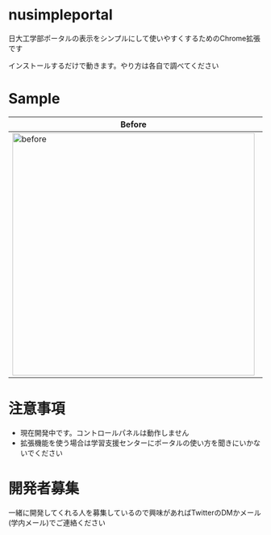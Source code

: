 # nusimpleportal
日大工学部ポータルの表示をシンプルにして使いやすくするためのChrome拡張です

インストールするだけで動きます。やり方は各自で調べてください

# Sample
|  Before  |  After  |
| ---- | ---- |
|  <img width="480" alt="before" src="https://user-images.githubusercontent.com/80768507/191447118-b6514b77-238e-419f-bcf0-e531ecd94335.png">  |  <img width="480" alt="before" src="https://user-images.githubusercontent.com/80768507/191448449-a0b577e9-3597-441e-995c-fca1383525d4.png">

# 注意事項
 - 現在開発中です。コントロールパネルは動作しません
 - 拡張機能を使う場合は学習支援センターにポータルの使い方を聞きにいかないでください


# 開発者募集
一緒に開発してくれる人を募集しているので興味があればTwitterのDMかメール(学内メール)でご連絡ください
